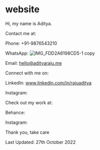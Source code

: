 # website
Hi, my name is Aditya.

Contact me at:

Phone: +91-9876543210

WhatsApp: ![IMG_FDD2A6198CD5-1 copy](https://user-images.githubusercontent.com/101379574/198302802-7f58ad4f-07da-4a43-a4e3-a0f204af3d1a.jpeg)

Email: [hello@adityaraju.me](mailto:hello@adityaraju.me)

Connect with me on:

LinkedIn: www.linkedin.com/in/rajuaditya

Instagram:

Check out my work at:

Behance:

Instagram:

Thank you, take care

Last Updated: 27th October 2022
